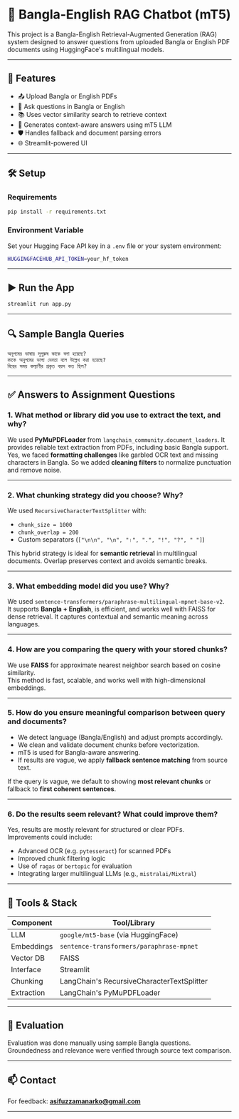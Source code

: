 
# 📘 Bangla-English RAG Chatbot (mT5)

This project is a Bangla-English Retrieval-Augmented Generation (RAG) system designed to answer questions from uploaded Bangla or English PDF documents using HuggingFace's multilingual models.

---

## 🚀 Features

- 📤 Upload Bangla or English PDFs
- 🔎 Ask questions in Bangla or English
- 📚 Uses vector similarity search to retrieve context
- 🤖 Generates context-aware answers using mT5 LLM
- 🛡️ Handles fallback and document parsing errors
- 🌐 Streamlit-powered UI

---

## 🛠️ Setup

### Requirements

```bash
pip install -r requirements.txt
```

### Environment Variable

Set your Hugging Face API key in a `.env` file or your system environment:

```bash
HUGGINGFACEHUB_API_TOKEN=your_hf_token
```

---

## ▶️ Run the App

```bash
streamlit run app.py
```

---

## 🔍 Sample Bangla Queries

```text
অনুপমের ভাষায় সুপুরুষ কাকে বলা হয়েছে?
কাকে অনুপমের ভাগ্য দেবতা বলে উল্লেখ করা হয়েছে?
বিয়ের সময় কল্যাণীর প্রকৃত বয়স কত ছিল?
```

---

## ✅ Answers to Assignment Questions

### 1. **What method or library did you use to extract the text, and why?**

We used **PyMuPDFLoader** from `langchain_community.document_loaders`. It provides reliable text extraction from PDFs, including basic Bangla support.  
Yes, we faced **formatting challenges** like garbled OCR text and missing characters in Bangla. So we added **cleaning filters** to normalize punctuation and remove noise.

---

### 2. **What chunking strategy did you choose? Why?**

We used `RecursiveCharacterTextSplitter` with:
- `chunk_size = 1000`
- `chunk_overlap = 200`
- Custom separators (`["\n\n", "\n", "।", ".", "!", "?", " "]`)

This hybrid strategy is ideal for **semantic retrieval** in multilingual documents. Overlap preserves context and avoids semantic breaks.

---

### 3. **What embedding model did you use? Why?**

We used `sentence-transformers/paraphrase-multilingual-mpnet-base-v2`.  
It supports **Bangla + English**, is efficient, and works well with FAISS for dense retrieval. It captures contextual and semantic meaning across languages.

---

### 4. **How are you comparing the query with your stored chunks?**

We use **FAISS** for approximate nearest neighbor search based on cosine similarity.  
This method is fast, scalable, and works well with high-dimensional embeddings.

---

### 5. **How do you ensure meaningful comparison between query and documents?**

- We detect language (Bangla/English) and adjust prompts accordingly.
- We clean and validate document chunks before vectorization.
- mT5 is used for Bangla-aware answering.
- If results are vague, we apply **fallback sentence matching** from source text.

If the query is vague, we default to showing **most relevant chunks** or fallback to **first coherent sentences**.

---

### 6. **Do the results seem relevant? What could improve them?**

Yes, results are mostly relevant for structured or clear PDFs.  
Improvements could include:
- Advanced OCR (e.g. `pytesseract`) for scanned PDFs
- Improved chunk filtering logic
- Use of `ragas` or `bertopic` for evaluation
- Integrating larger multilingual LLMs (e.g., `mistralai/Mixtral`)

---

## 📎 Tools & Stack

| Component      | Tool/Library                                 |
|----------------|----------------------------------------------|
| LLM            | `google/mt5-base` (via HuggingFace)          |
| Embeddings     | `sentence-transformers/paraphrase-mpnet`     |
| Vector DB      | FAISS                                        |
| Interface      | Streamlit                                    |
| Chunking       | LangChain's RecursiveCharacterTextSplitter   |
| Extraction     | LangChain's PyMuPDFLoader                    |

---

## 🧪 Evaluation

Evaluation was done manually using sample Bangla questions.  
Groundedness and relevance were verified through source text comparison.

---

## 📫 Contact

For feedback: **asifuzzamanarko@gmail.com**

---
